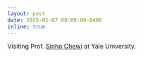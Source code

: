 ```yaml
---
layout: post
date: 2025-01-07 00:00:00-0400
inline: true
---
```


Visiting Prof. <a href="https://chewisinho.github.io/">Sinho Chewi</a> at Yale University.